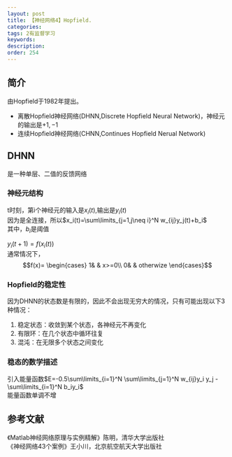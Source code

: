 ```yaml
---
layout: post
title: 【神经网络4】Hopfield.
categories:
tags: 2有监督学习
keywords:
description:
order: 254
---
```



## 简介
由Hopfield于1982年提出。  


- 离散Hopfield神经网络(DHNN,Discrete Hopfield Neural Network)，神经元的输出是$+1,-1$
- 连续Hopfield神经网络(CHNN,Continues Hopfield Nerual Network)

## DHNN
是一种单层、二值的反馈网络


### 神经元结构
t时刻，第i个神经元的输入是$x_i(t)$,输出是$y_i(t)$  
因为是全连接，所以$x_i(t)=\sum\limits_{j=1,j\neq i}^N w_{ij}y_j(t)+b_i$  
其中，$b_i$是阈值


$y_i(t+1)=f(x_i(t))$  
通常情况下，$$f(x)=
\begin{cases}
1&   & x>=0\\  
0&   & otherwize
\end{cases}$$

### Hopfield的稳定性
因为DHNN的状态数是有限的，因此不会出现无穷大的情况，只有可能出现以下3种情况：
1. 稳定状态：收敛到某个状态，各神经元不再变化
2. 有限环：在几个状态中循环往复
3. 混沌：在无限多个状态之间变化


### 稳态的数学描述


引入能量函数$E=-0.5\sum\limits_{i=1}^N \sum\limits_{j=1}^N w_{ij}y_i y_j -\sum\limits_{i=1}^N b_iy_i$  
能量函数单调不增





## 参考文献
《Matlab神经网络原理与实例精解》陈明，清华大学出版社   
《神经网络43个案例》王小川，北京航空航天大学出版社  
